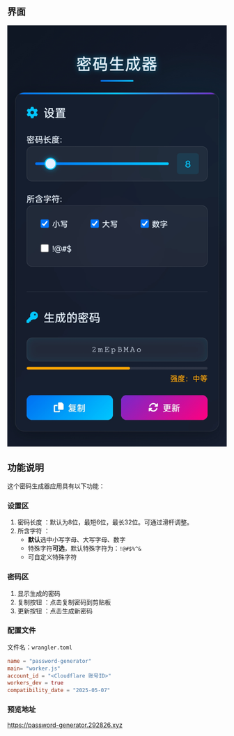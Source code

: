 ## 界面
!["界面截图"](./Screenshot.jpg)

## 功能说明
这个密码生成器应用具有以下功能：

### 设置区
1. 密码长度 ：默认为8位，最短6位，最长32位。可通过滑杆调整。
2. 所含字符 ：
   - **默认**选中小写字母、大写字母、数字
   - 特殊字符**可选**，默认特殊字符为：`!@#$%^&`
   - 可自定义特殊字符
 
### 密码区
1. 显示生成的密码
2. 复制按钮 ：点击复制密码到剪贴板
3. 更新按钮 ：点击生成新密码

### 配置文件
文件名：`wrangler.toml`
```toml
name = "password-generator"
main= "worker.js"
account_id = "<Cloudflare 账号ID>"
workers_dev = true
compatibility_date = "2025-05-07"
```

### 预览地址
https://password-generator.292826.xyz